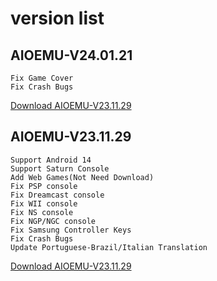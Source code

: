 

# version list


## AIOEMU-V24.01.21
~~~
Fix Game Cover
Fix Crash Bugs
~~~
[Download AIOEMU-V23.11.29](https://github.com/emuall/app/releases/download/24.01.21/AIOEMU-V24.01.21.apk)



## AIOEMU-V23.11.29
~~~
Support Android 14
Support Saturn Console
Add Web Games(Not Need Download)
Fix PSP console
Fix Dreamcast console
Fix WII console
Fix NS console
Fix NGP/NGC console
Fix Samsung Controller Keys
Fix Crash Bugs
Update Portuguese-Brazil/Italian Translation
~~~
[Download AIOEMU-V23.11.29](https://github.com/emuall/app/releases/download/23.11.29/AIOEMU-V23.11.29.apk)
